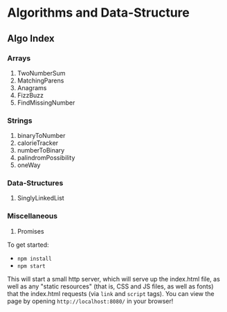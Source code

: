 # Algorithms and Data-Structure

## Algo Index

### Arrays
1. TwoNumberSum
2. MatchingParens
3. Anagrams
4. FizzBuzz
5. FindMissingNumber

### Strings
1. binaryToNumber
2. calorieTracker
3. numberToBinary
4. palindromPossibility
5. oneWay

### Data-Structures
1. SinglyLinkedList

### Miscellaneous
1. Promises


To get started:

* `npm install`
* `npm start`

This will start a small http server, which will serve up the index.html file, as well as any "static resources" (that is, CSS and JS files, as well as fonts) that the index.html requests (via `link` and `script` tags). You can view the page by opening `http://localhost:8080/` in your browser!

